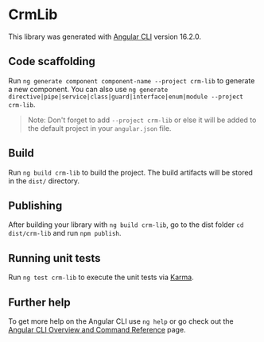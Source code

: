 # CrmLib

This library was generated with [Angular CLI](https://github.com/angular/angular-cli) version 16.2.0.

## Code scaffolding

Run `ng generate component component-name --project crm-lib` to generate a new component. You can also use `ng generate directive|pipe|service|class|guard|interface|enum|module --project crm-lib`.
> Note: Don't forget to add `--project crm-lib` or else it will be added to the default project in your `angular.json` file. 

## Build

Run `ng build crm-lib` to build the project. The build artifacts will be stored in the `dist/` directory.

## Publishing

After building your library with `ng build crm-lib`, go to the dist folder `cd dist/crm-lib` and run `npm publish`.

## Running unit tests

Run `ng test crm-lib` to execute the unit tests via [Karma](https://karma-runner.github.io).

## Further help

To get more help on the Angular CLI use `ng help` or go check out the [Angular CLI Overview and Command Reference](https://angular.io/cli) page.
